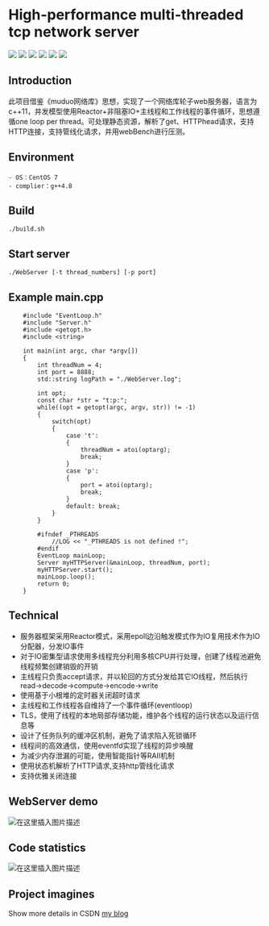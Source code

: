 # High-performance multi-threaded tcp network server

[![](https://img.shields.io/travis/grasslog/WebServer/master.svg)](https://travis-ci.org/grasslog/WebServer)
[![](https://img.shields.io/badge/language-c++-orange.svg)](http://www.cplusplus.com/)
[![](https://img.shields.io/github/license/grasslog/WebServer.svg)](https://github.com/grasslog/WebServer/blob/master/LICENSE)
[![](https://img.shields.io/badge/github.io-@pages-inactive.svg)](https://grasslog.github.io/WebServer/)
[![](https://img.shields.io/badge/blog-@grass-red.svg)](https://blog.csdn.net/qq_42381849)
[![](https://img.shields.io/badge/Gmail-@bookish00grass-important.svg)](https://www.google.com/intl/zh-CN_cn/gmail/about/)

## Introduction

此项目借鉴《muduo网络库》思想，实现了一个网络库轮子web服务器，语言为c++11，并发模型使用Reactor+非阻塞IO+主线程和工作线程的事件循环，思想遵循one loop per thread。可处理静态资源，解析了get、HTTPhead请求，支持HTTP连接，支持管线化请求，并用webBench进行压测。

## Environment

    - OS：CentOS 7
    - complier：g++4.8

## Build

    ./build.sh

## Start server

    ./WebServer [-t thread_numbers] [-p port]

## Example main.cpp

        #include "EventLoop.h"
        #include "Server.h"
        #include <getopt.h>
        #include <string>

        int main(int argc, char *argv[])
        {
            int threadNum = 4;
            int port = 8888;
            std::string logPath = "./WebServer.log";

            int opt;
            const char *str = "t:p:";
            while((opt = getopt(argc, argv, str)) != -1)
            {
                switch(opt)
                {
                    case 't':
                    {
                        threadNum = atoi(optarg);
                        break;
                    }
                    case 'p':
                    {
                        port = atoi(optarg);
                        break;
                    }
                    default: break;
                }
            }

            #ifndef _PTHREADS
                //LOG << "_PTHREADS is not defined !";
            #endif
            EventLoop mainLoop;
            Server myHTTPServer(&mainLoop, threadNum, port);
            myHTTPServer.start();
            mainLoop.loop();
            return 0;
        }

## Technical

- 服务器框架采用Reactor模式，采用epoll边沿触发模式作为IO复用技术作为IO分配器，分发IO事件
- 对于IO密集型请求使用多线程充分利用多核CPU并行处理，创建了线程池避免线程频繁创建销毁的开销
- 主线程只负责accept请求，并以轮回的方式分发给其它IO线程，然后执行read->decode->compute->encode->write
- 使用基于小根堆的定时器关闭超时请求
- 主线程和工作线程各自维持了一个事件循环(eventloop)
- TLS，使用了线程的本地局部存储功能，维护各个线程的运行状态以及运行信息等
- 设计了任务队列的缓冲区机制，避免了请求陷入死锁循环
- 线程间的高效通信，使用eventfd实现了线程的异步唤醒
- 为减少内存泄漏的可能，使用智能指针等RAII机制
- 使用状态机解析了HTTP请求,支持http管线化请求
- 支持优雅关闭连接 

## WebServer demo


![在这里插入图片描述](https://img-blog.csdnimg.cn/20190602114909245.PNG?x-oss-process=image/watermark,type_ZmFuZ3poZW5naGVpdGk,shadow_10,text_aHR0cHM6Ly9ibG9nLmNzZG4ubmV0L3FxXzQyMzgxODQ5,size_16,color_FFFFFF,t_70)

## Code statistics

![在这里插入图片描述](https://img-blog.csdnimg.cn/20190604115528778.png?x-oss-process=image/watermark,type_ZmFuZ3poZW5naGVpdGk,shadow_10,text_aHR0cHM6Ly9ibG9nLmNzZG4ubmV0L3FxXzQyMzgxODQ5,size_16,color_FFFFFF,t_70)

## Project imagines

Show more details in CSDN [my blog](https://blog.csdn.net/qq_42381849/article/details/90766452)